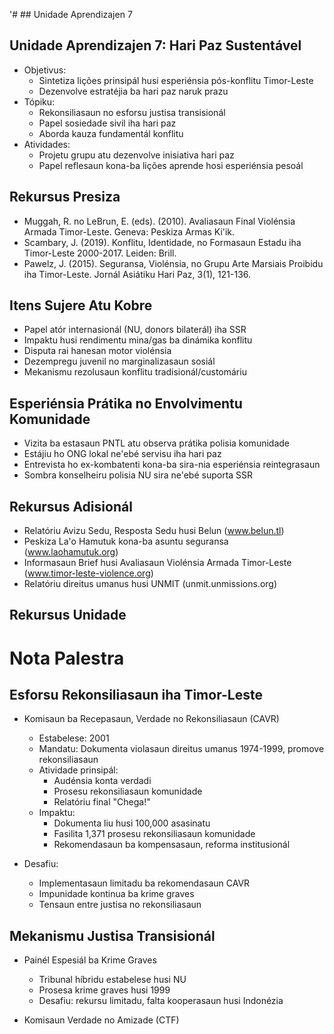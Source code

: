 '# ## Unidade Aprendizajen 7

## Unidade Aprendizajen 7: Hari Paz Sustentável
- Objetivus:
  * Sintetiza lições prinsipál husi esperiénsia pós-konflitu Timor-Leste
  * Dezenvolve estratéjia ba hari paz naruk prazu
- Tópiku:
  * Rekonsiliasaun no esforsu justisa transisionál
  * Papel sosiedade sivil iha hari paz
  * Aborda kauza fundamentál konflitu
- Atividades:
  * Projetu grupu atu dezenvolve inisiativa hari paz
  * Papel reflesaun kona-ba lições aprende hosi esperiénsia pesoál

## Rekursus Presiza

- Muggah, R. no LeBrun, E. (eds). (2010). Avaliasaun Final Violénsia Armada Timor-Leste. Geneva: Peskiza Armas Ki'ik.
- Scambary, J. (2019). Konflitu, Identidade, no Formasaun Estadu iha Timor-Leste 2000-2017. Leiden: Brill.
- Pawelz, J. (2015). Seguransa, Violénsia, no Grupu Arte Marsiais Proibidu iha Timor-Leste. Jornál Asiátiku Hari Paz, 3(1), 121-136.

## Itens Sujere Atu Kobre

- Papel atór internasionál (NU, donors bilaterál) iha SSR
- Impaktu husi rendimentu mina/gas ba dinámika konflitu
- Disputa rai hanesan motor violénsia
- Dezempregu juvenil no marginalizasaun sosiál 
- Mekanismu rezolusaun konflitu tradisionál/customáriu

## Esperiénsia Prátika no Envolvimentu Komunidade

- Vizita ba estasaun PNTL atu observa prátika polisia komunidade
- Estájiu ho ONG lokal ne'ebé servisu iha hari paz
- Entrevista ho ex-kombatenti kona-ba sira-nia esperiénsia reintegrasaun
- Sombra konselheiru polisia NU sira ne'ebé suporta SSR

## Rekursus Adisionál

- Relatóriu Avizu Sedu, Resposta Sedu husi Belun (www.belun.tl)
- Peskiza La'o Hamutuk kona-ba asuntu seguransa (www.laohamutuk.org)
- Informasaun Brief husi Avaliasaun Violénsia Armada Timor-Leste (www.timor-leste-violence.org)
- Relatóriu direitus umanus husi UNMIT (unmit.unmissions.org)

## Rekursus Unidade

# Nota Palestra

## Esforsu Rekonsiliasaun iha Timor-Leste

- Komisaun ba Recepasaun, Verdade no Rekonsiliasaun (CAVR)
  - Estabelese: 2001
  - Mandatu: Dokumenta violasaun direitus umanus 1974-1999, promove rekonsiliasaun
  - Atividade prinsipál: 
    - Audénsia konta verdadi
    - Prosesu rekonsiliasaun komunidade
    - Relatóriu final "Chega!"
  - Impaktu:
    - Dokumenta liu husi 100,000 asasinatu
    - Fasilita 1,371 prosesu rekonsiliasaun komunidade
    - Rekomendasaun ba kompensasaun, reforma institusionál

- Desafiu:
  - Implementasaun limitadu ba rekomendasaun CAVR
  - Impunidade kontinua ba krime graves
  - Tensaun entre justisa no rekonsiliasaun

## Mekanismu Justisa Transisionál

- Painél Espesiál ba Krime Graves
  - Tribunal híbridu estabelese husi NU
  - Prosesa krime graves husi 1999
  - Desafiu: rekursu limitadu, falta kooperasaun husi Indonézia

- Komisaun Verdade no Amizade (CTF)